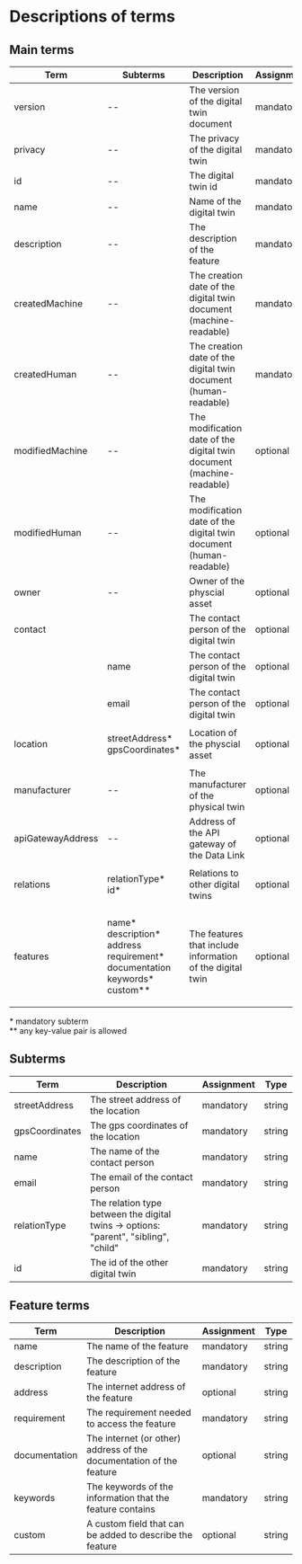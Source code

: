 # Descriptions of terms

## Main terms

| Term | Subterms | Description | Assignment | Type |
| ------------- | ------------- | ------------- | ------------- | ------------- |
| version  | -- | The version of the digital twin document | mandatory | string |
| privacy  | -- | The privacy of the digital twin | mandatory | string |
| id  | -- | The digital twin id | mandatory | string |
| name  | -- | Name of the digital twin | mandatory | string |
| description  | -- | The description of the feature | mandatory | string |
| createdMachine  | -- | The creation date of the digital twin document (machine-readable) | mandatory | string |
| createdHuman  | -- | The creation date of the digital twin document (human-readable)| mandatory | string |
| modifiedMachine  | -- | The modification date of the digital twin document (machine-readable) | optional | string |
| modifiedHuman  | -- | The modification date of the digital twin document (human-readable)| optional | string |
| owner  | -- | Owner of the physcial asset | optional |  |
| contact  | | The contact person of the digital twin | optional | string |
|   | name | The contact person of the digital twin | optional | string |
|   | email | The contact person of the digital twin | optional | string |
| location  | <p>streetAddress*<br>gpsCoordinates*</p> | Location of the physcial asset | optional | string |
| manufacturer  | -- | The manufacturer of the physical twin | optional | string |
| apiGatewayAddress  | -- | Address of the API gateway of the Data Link | optional | string |
| relations  | <p>relationType*<br>id*</p> | Relations to other digital twins | optional | string |
| features  | <p>name*<br>description*<br>address<br>requirement*<br>documentation<br>keywords*<br>custom**</p> | The features that include information of the digital twin | optional | string |

\* mandatory subterm
<br>
** any key-value pair is allowed

## Subterms

| Term | Description | Assignment | Type |
| ------------- | ------------- | ------------- | ------------- |
| streetAddress | The street address of the location | mandatory | string |
| gpsCoordinates | The gps coordinates of the location | mandatory | string |
| name | The name of the contact person | mandatory | string |
| email | The email of the contact person | mandatory | string |
| relationType | The relation type between the digital twins -> options: "parent", "sibling", "child" | mandatory | string |
| id | The id of the other digital twin | mandatory | string |

## Feature terms

| Term | Description | Assignment | Type |
| ------------- | ------------- | ------------- | ------------- |
| name  | The name of the feature | mandatory | string |
| description  | The description of the feature | mandatory | string |
| address | The internet address of the feature | optional | string |
| requirement  | The requirement needed to access the feature | mandatory | string |
| documentation  | The internet (or other) address of the documentation of the feature | optional | string |
| keywords | The keywords of the information that the feature contains | mandatory | string |
| custom | A custom field that can be added to describe the feature | optional | string |

